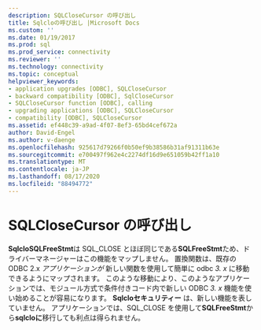 ```yaml
---
description: SQLCloseCursor の呼び出し
title: Sqlcloの呼び出し |Microsoft Docs
ms.custom: ''
ms.date: 01/19/2017
ms.prod: sql
ms.prod_service: connectivity
ms.reviewer: ''
ms.technology: connectivity
ms.topic: conceptual
helpviewer_keywords:
- application upgrades [ODBC], SQLCloseCursor
- backward compatibility [ODBC], SqlCloseCursor
- SQLCloseCursor function [ODBC], calling
- upgrading applications [ODBC], SQLCloseCursor
- compatibility [ODBC], SQLCloseCursor
ms.assetid: ef448c39-a9ad-4f07-8ef3-65bd4cef672a
author: David-Engel
ms.author: v-daenge
ms.openlocfilehash: 925617d79266f0b50ef9b38586b31af91311b63e
ms.sourcegitcommit: e700497f962e4c2274df16d9e651059b42ff1a10
ms.translationtype: MT
ms.contentlocale: ja-JP
ms.lasthandoff: 08/17/2020
ms.locfileid: "88494772"
---
```

# <a name="calling-sqlclosecursor"></a>SQLCloseCursor の呼び出し
**SqlcloSQLFreeStmt**は SQL_CLOSE とほぼ同じである**SQLFreeStmt**ため、ドライバーマネージャーはこの機能をマップしません。 置換関数は、既存の ODBC 2.x *アプリケーションが* 新しい関数を使用して簡単に odbc *3. x* に移動できるようにマップされます。 このような移動により、このようなアプリケーションでは、モジュール方式で条件付きコード内で新しい ODBC *3. x* 機能を使い始めることが容易になります。 **Sqlcloセキュリティー** は、新しい機能を表していません。 アプリケーションでは、SQL_CLOSE を使用して**SQLFreeStmt**から**sqlcloに**移行しても利点は得られません。
